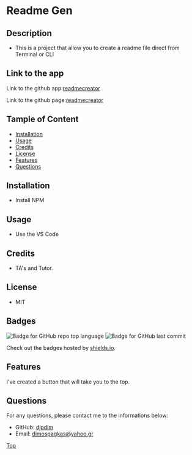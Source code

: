 
  # Readme Gen
  
  ## Description

  * This is a project that allow you to create a readme file direct from Terminal or CLI

  

  ## Link to the app
  
  Link to the github app:[readmecreator](https://github.com/djpdim/readmecreator)

  Link to the github page:[readmecreator](https://djpdim.github.io/readmecreator/)

  

  ## Tample of Content

  * [Installation](#installation)
  * [Usage](#usage)
  * [Credits](#credits)
  * [License](#license)
  * [Features](#features)
  * [Questions](#questions)

  

  ## Installation
  * Install NPM

  

  ## Usage
  * Use the VS Code

  

  ## Credits
  * TA's and Tutor.

  

  ## License
  * MIT

  

  ## Badges
  ![Badge for GitHub repo top language](https://img.shields.io/github/languages/top/djpdim/readmecreator?style=flat&logo=appveyor) ![Badge for GitHub last commit](https://img.shields.io/github/last-commit/djpdim/readmecreator?style=flat&logo=appveyor)
  
  Check out the badges hosted by [shields.io](https://shields.io/).

  

  ## Features
  I've created a button that will take you to the top.

  

  ## Questions
  
  For any questions, please contact me to the informations below:
 
  * GitHub: [djpdim](https://github.com/djpdim)
  * Email: [dimospagkas@yahoo.gr](mailto:dimospagkas@yahoo.gr)

  [Top](#description)
